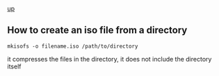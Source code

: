 [up](../README.md)

## How to create an iso file from a directory

```
mkisofs -o filename.iso /path/to/directory
```

it compresses the files in the directory, it does not include the directory itself